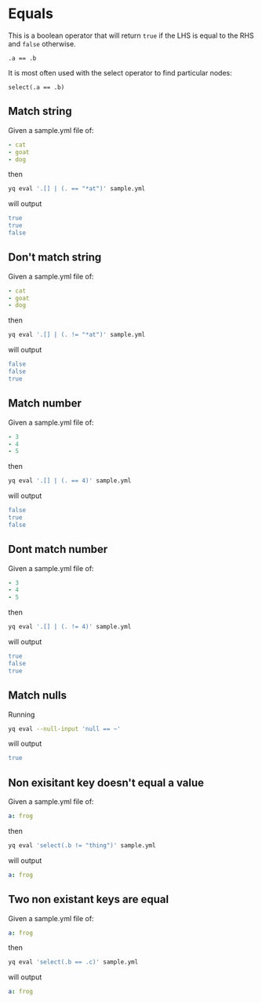 # Equals

This is a boolean operator that will return `true` if the LHS is equal to the RHS and `false` otherwise.

```
.a == .b
```

It is most often used with the select operator to find particular nodes:

```
select(.a == .b)
```

## Match string

Given a sample.yml file of:

```yaml
- cat
- goat
- dog
```

then

```bash
yq eval '.[] | (. == "*at")' sample.yml
```

will output

```yaml
true
true
false
```

## Don't match string

Given a sample.yml file of:

```yaml
- cat
- goat
- dog
```

then

```bash
yq eval '.[] | (. != "*at")' sample.yml
```

will output

```yaml
false
false
true
```

## Match number

Given a sample.yml file of:

```yaml
- 3
- 4
- 5
```

then

```bash
yq eval '.[] | (. == 4)' sample.yml
```

will output

```yaml
false
true
false
```

## Dont match number

Given a sample.yml file of:

```yaml
- 3
- 4
- 5
```

then

```bash
yq eval '.[] | (. != 4)' sample.yml
```

will output

```yaml
true
false
true
```

## Match nulls

Running

```bash
yq eval --null-input 'null == ~'
```

will output

```yaml
true
```

## Non exisitant key doesn't equal a value

Given a sample.yml file of:

```yaml
a: frog
```

then

```bash
yq eval 'select(.b != "thing")' sample.yml
```

will output

```yaml
a: frog
```

## Two non existant keys are equal

Given a sample.yml file of:

```yaml
a: frog
```

then

```bash
yq eval 'select(.b == .c)' sample.yml
```

will output

```yaml
a: frog
```
